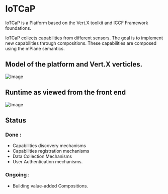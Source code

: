 # IoTCaP 

IoTCaP is a Platform based on the Vert.X toolkit and ICCF Framework foundations. 

IoTCaP collects capabilities from different sensors. The goal is to implement new capabilities through compositions. These capabilities are composed using the mPlane semantics.

## Model of the platform and Vert.X verticles.

![Image](https://i.imgur.com/ZrDITPB.png)

## Runtime as viewed from the front end 

![Image](https://i.imgur.com/MK5lmk8.png)

## Status

### Done : 

- Capabilities discovery mechanisms
- Capabilities registration mechanisms
- Data Collection Mechanisms
- User Authentication mechanisms. 

### Ongoing : 

- Building value-added Compositions. 
